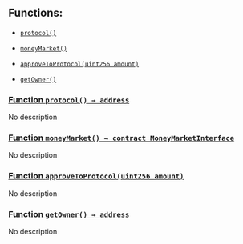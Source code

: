 ## Functions:

- [`protocol()`](#LiquidityPoolInterface-protocol--)

- [`moneyMarket()`](#LiquidityPoolInterface-moneyMarket--)

- [`approveToProtocol(uint256 amount)`](#LiquidityPoolInterface-approveToProtocol-uint256-)

- [`getOwner()`](#LiquidityPoolInterface-getOwner--)

### [Function `protocol() → address`](#LiquidityPoolInterface-protocol--)

No description

### [Function `moneyMarket() → contract MoneyMarketInterface`](#LiquidityPoolInterface-moneyMarket--)

No description

### [Function `approveToProtocol(uint256 amount)`](#LiquidityPoolInterface-approveToProtocol-uint256-)

No description

### [Function `getOwner() → address`](#LiquidityPoolInterface-getOwner--)

No description
